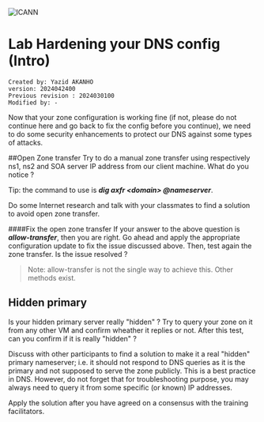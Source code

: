![ICANN](file:///Users/yazid.akanho/Documents/Markdown%20documents/Lab%20scripts/icann.jpg?lastModify=1716534751)

# Lab Hardening your DNS config (Intro)

```
Created by: Yazid AKANHO
version: 2024042400
Previous revision : 2024030100
Modified by: -
```



Now that your zone configuration is working fine (if not, please do not continue here and go back to fix the config before you continue), we need to do some security enhancements to protect our DNS against some types of attacks.

##Open Zone transfer
Try to do a manual zone transfer using respectively ns1, ns2 and SOA server IP address from our client machine. What do you notice ? 

Tip: the command to use is ***dig axfr <*domain*> @nameserver***. 


Do some Internet research and talk with your classmates to find a solution to avoid open zone transfer.

####Fix the open zone transfer
If your answer to the above question is ***allow-transfer***, then you are right.
Go ahead and apply the appropriate configuration update to fix the issue discussed above.
Then, test again the zone transfer. Is the issue resolved ?
> Note: allow-transfer is not the single way to achieve this. Other methods exist.


## Hidden primary
Is your hidden primary server really "hidden" ? Try to query your zone on it from any other VM and confirm wheather it replies or not. After this test, can you confirm if it is really "hidden" ?

Discuss with other participants to find a solution to make it a real "hidden" primary nameserver; i.e. it should not respond to DNS queries as it is the primary and not supposed to serve the zone publicly. This is a best practice in DNS. However, do not forget that for troubleshooting purpose, you may always need to query it from some specific (or known) IP addresses.

Apply the solution after you have agreed on a consensus with the training facilitators.